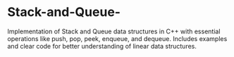# Stack-and-Queue-
Implementation of Stack and Queue data structures in C++ with essential operations like push, pop, peek, enqueue, and dequeue. Includes examples and clear code for better understanding of linear data structures.
